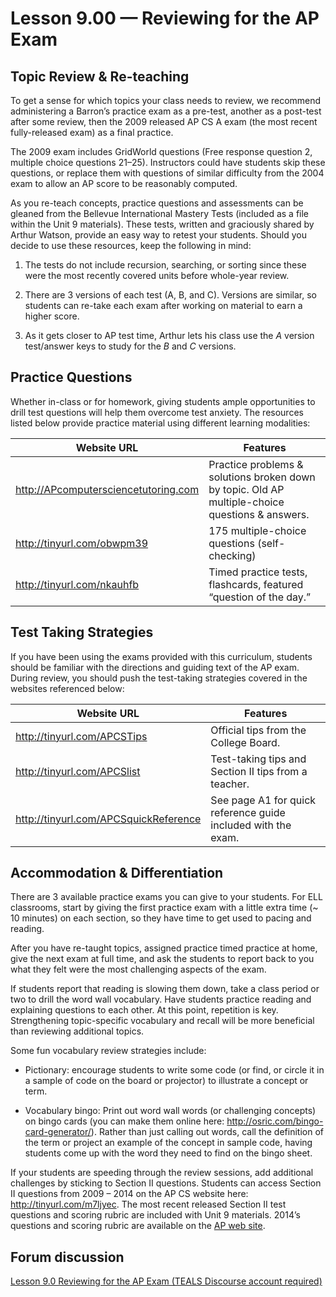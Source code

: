 Lesson 9.00 — Reviewing for the AP Exam
====================================================================================================

Topic Review & Re-teaching
--------------------------

To get a sense for which topics your class needs to review, we recommend administering a Barron’s
practice exam as a pre-test, another as a post-test after some review, then the 2009 released AP CS
A exam (the most recent fully-released exam) as a final practice.

The 2009 exam includes GridWorld questions (Free response question 2, multiple choice questions
21–25). Instructors could have students skip these questions, or replace them with questions of
similar difficulty from the 2004 exam to allow an AP score to be reasonably computed.

As you re-teach concepts, practice questions and assessments can be gleaned from the Bellevue
International Mastery Tests (included as a file within the Unit 9 materials). These tests, written
and graciously shared by Arthur Watson, provide an easy way to retest your students. Should you
decide to use these resources, keep the following in mind:

1. The tests do not include recursion, searching, or sorting since these were the most recently
   covered units before whole-year review.

2. There are 3 versions of each test (A, B, and C). Versions are similar, so students can re-take
   each exam after working on material to earn a higher score.

3. As it gets closer to AP test time, Arthur lets his class use the *A* version test/answer keys to
   study for the *B* and *C* versions.


Practice Questions
------------------
Whether in-class or for homework, giving students ample opportunities to drill test questions will
help them overcome test anxiety. The resources listed below provide practice material using
different learning modalities:

| Website URL                          | Features
|--------------------------------------|---------
| http://APcomputersciencetutoring.com | Practice problems & solutions broken down by topic. Old AP multiple-choice questions & answers.
| http://tinyurl.com/obwpm39           | 175 multiple-choice questions (self-checking)
| http://tinyurl.com/nkauhfb           | Timed practice tests, flashcards, featured “question of the day.”


Test Taking Strategies
----------------------

If you have been using the exams provided with this curriculum, students should be familiar with the
directions and guiding text of the AP exam. During review, you should push the test-taking
strategies covered in the websites referenced below:

| Website URL                           | Features
|---------------------------------------|---------
| http://tinyurl.com/APCSTips           | Official tips from the College Board.
| http://tinyurl.com/APCSlist           | Test-taking tips and Section II tips from a teacher.
| http://tinyurl.com/APCSquickReference | See page A1 for quick reference guide included with the exam.


Accommodation & Differentiation
-------------------------------
There are 3 available practice exams you can give to your students. For ELL classrooms, start by
giving the first practice exam with a little extra time (~ 10 minutes) on each section, so they have
time to get used to pacing and reading.

After you have re-taught topics, assigned practice
timed practice at home, give the next exam at full time, and ask the students to report back to you
what they felt were the most challenging aspects of the exam.

If students report that reading is slowing them down, take a class period or two to drill the word
wall vocabulary. Have students practice reading and explaining questions to each other. At this
point, repetition is key. Strengthening topic-specific vocabulary and recall will be more beneficial
than reviewing additional topics.

Some fun vocabulary review strategies include:

- Pictionary: encourage students to write some code (or find, or circle it in a sample of code on
  the board or projector) to illustrate a concept or term.

- Vocabulary bingo: Print out word wall words (or challenging concepts) on bingo cards (you can make
  them online here: <http://osric.com/bingo-card-generator/>). Rather than just calling out words,
  call the definition of the term or project an example of the concept in sample code, having
  students come up with the word they need to find on the bingo sheet.

If your students are speeding through the review sessions, add additional challenges by sticking to
Section II questions. Students can access Section II questions from 2009 – 2014 on the AP CS website
here: <http://tinyurl.com/m7ljyec>. The most recent released Section II test questions and scoring
rubric are included with Unit 9 materials. 2014’s questions and scoring rubric are available on the
[AP web site](http://apcentral.collegeboard.com/apc/public/exam/exam_information/2000.html).


Forum discussion
----------------
[Lesson 9.0 Reviewing for the AP Exam (TEALS Discourse account required)](http://forums.tealsk12.org/c/unit-9/9-00-reviewing-for-the-ap-exam)
